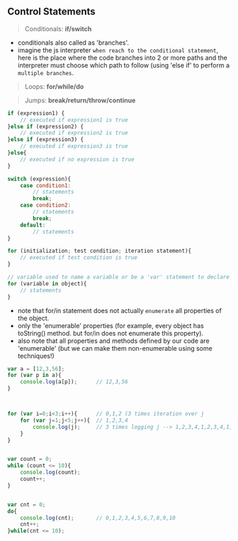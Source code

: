 ## Control Statements

> Conditionals: __if/switch__

* conditionals also called as 'branches'.
* imagine the js interpreter `when reach to the conditional statement`, here is the place where the code branches into 2 or more paths and the interpreter must choose which path to follow (using 'else if' to perform a `multiple branches`.

> Loops: __for/while/do__

> Jumps: __break/return/throw/continue__

```js
if (expression1) {
    // executed if expression1 is true
}else if (expression2) {
    // executed if expression2 is true
}else if (expression3) {
    // executed if expression3 is true
}else{
    // executed if no expression is true
}
```

```js
switch (expression){
    case condition1:
        // statements
        break;
    case condition2:
        // statements
        break;
    default:
        // statements
}
```

```js
for (initialization; test condition; iteration statement){
    // executed if test condition is true
}
```

```js
// variable used to name a variable or be a 'var' statement to declare a single variable.
for (variable in object){
    // statements
}
```

* note that for/in statement does not actually `enumerate` all properties of the object.
* only the 'enumerable' properties (for example, every object has toString() method. but for/in does not enumerate this property).
* also note that all properties and methods defined by our code are 'enumerable' (but we can make them non-enumerable using some techniques!)

```js
var a = [12,3,56];
for (var p in a){
    console.log(a[p]);      // 12,3,56
}



for (var i=0;i<3;i++){      // 0,1,2 (3 times iteration over j
    for (var j=1;j<5;j++){  // 1,2,3,4
        console.log(j);     // 3 times logging j --> 1,2,3,4,1,2,3,4,1,2,3,4
    }
}


var count = 0;
while (count <= 10){
    console.log(count);
    count++;
}


var cnt = 0;
do{
    console.log(cnt);       // 0,1,2,3,4,5,6,7,8,9,10
    cnt++;
}while(cnt <= 10);
```
